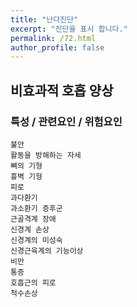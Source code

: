 ```yaml
---
title: "난다진단"
excerpt: "진단을 표시 합니다."
permalink: /72.html
author_profile: false
---
```

## 비효과적 호흡 양상




### 특성 / 관련요인 / 위험요인

>                

    불안
    활동을 방해하는 자세
    뼈의 기형
    흉벽 기형
    피로
    과다환기
    과소환기 증후군
    근골격계 장애
    신경계 손상
    신경계의 미성숙
    신경근육계의 기능이상
    비만
    통증
    호흡근의 피로
    척수손상
